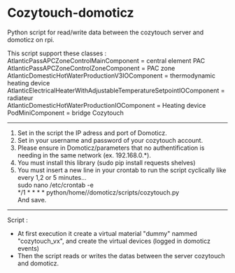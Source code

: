 # Cozytouch-domoticz
Python script for read/write data between the cozytouch server and domoticz on rpi.

This script support these classes : <br>
AtlanticPassAPCZoneControlMainComponent = central element PAC <br>
AtlanticPassAPCZoneControlZoneComponent = PAC zone <br>
AtlanticDomesticHotWaterProductionV3IOComponent = thermodynamic heating device <br>
AtlanticElectricalHeaterWithAdjustableTemperatureSetpointIOComponent = radiateur <br>
AtlanticDomesticHotWaterProductionIOComponent = Heating device <br>
PodMiniComponent = bridge Cozytouch


---------------------------------------------------------------------------------------

1) Set in the script the IP adress and port of Domoticz.
2) Set in your username and password of your cozytouch account.
3) Please ensure in Domoticz/parameters that no authentification is needing in the same network (ex. 192.168.0.*).
4) You must install this library (sudo pip install requests shelves)
5) You must insert a new line in your crontab to run the script cyclically like every 1,2 or 5 minutes...<br>
  sudo nano /etc/crontab -e <br>
  */1 *   * * *   <utilisateur>      python/home/<utilisateur>/domoticz/scripts/cozytouch.py <br>
  And save.

---------------------------------------------------------------------------------------

Script : 
- At first execution it create a virtual material "dummy" nammed "cozytouch_vx", and create the virtual devices (logged in domoticz events)
- Then the script reads or writes the datas between the server cozytouch and domoticz.
